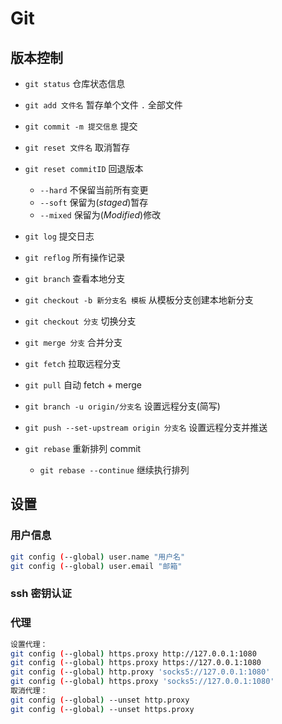 # Git

## 版本控制

- `git status` 仓库状态信息
- `git add 文件名` 暂存单个文件 `.` 全部文件
- `git commit -m 提交信息` 提交
- `git reset 文件名` 取消暂存
- `git reset commitID` 回退版本

  - `--hard` 不保留当前所有变更
  - `--soft` 保留为(_staged_)暂存
  - `--mixed` 保留为(_Modified_)修改

- `git log` 提交日志
- `git reflog` 所有操作记录

- `git branch` 查看本地分支
- `git checkout -b 新分支名 模板` 从模板分支创建本地新分支
- `git checkout 分支` 切换分支
- `git merge 分支` 合并分支

- `git fetch` 拉取远程分支
- `git pull` 自动 fetch + merge
- `git branch -u origin/分支名` 设置远程分支(简写)
- `git push --set-upstream origin 分支名` 设置远程分支并推送

- `git rebase` 重新排列 commit

  - `git rebase --continue` 继续执行排列

## 设置

### 用户信息

```bash
git config (--global) user.name "用户名"
git config (--global) user.email "邮箱"
```

### ssh 密钥认证

### 代理

```bash
设置代理：
git config (--global) https.proxy http://127.0.0.1:1080
git config (--global) https.proxy https://127.0.0.1:1080
git config (--global) http.proxy 'socks5://127.0.0.1:1080'
git config (--global) https.proxy 'socks5://127.0.0.1:1080'
取消代理：
git config (--global) --unset http.proxy
git config (--global) --unset https.proxy
```
